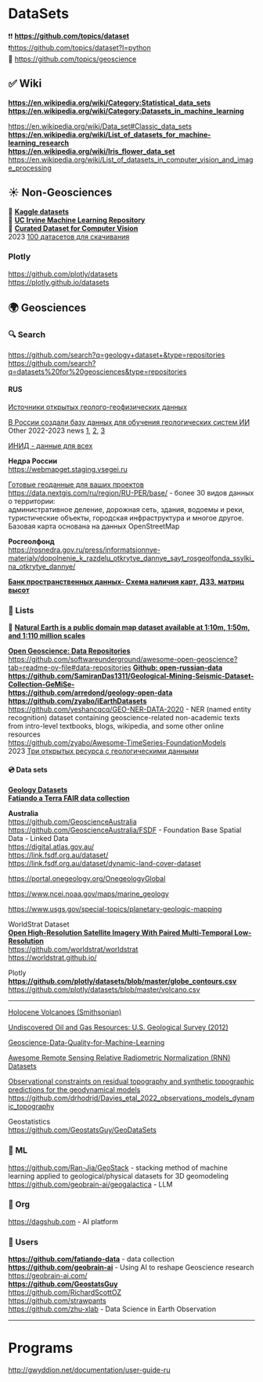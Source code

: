 # DataSets
❗❗ **https://github.com/topics/dataset**                   
❗https://github.com/topics/dataset?l=python        
🔴 https://github.com/topics/geoscience                

## ✅ Wiki                
**https://en.wikipedia.org/wiki/Category:Statistical_data_sets**                
**https://en.wikipedia.org/wiki/Category:Datasets_in_machine_learning**

https://en.wikipedia.org/wiki/Data_set#Classic_data_sets                  
**https://en.wikipedia.org/wiki/List_of_datasets_for_machine-learning_research**                                               
**https://en.wikipedia.org/wiki/Iris_flower_data_set**         
https://en.wikipedia.org/wiki/List_of_datasets_in_computer_vision_and_image_processing                        

## ☀️ Non-Geosciences   
🚩 **[Kaggle datasets](https://www.kaggle.com/datasets)**                                          
🚩 **[UC Irvine Machine Learning Repository](https://archive.ics.uci.edu/)**                                             
🚩 **[Curated Dataset for Computer Vision](https://datasetninja.com)**     
2023 [100 датасетов для скачивания](https://vc.ru/u/1389654-machine-learning/596807-100-datasetov-dlya-skachivaniya)              

### Plotly                 
https://github.com/plotly/datasets            
https://plotly.github.io/datasets         

## 🌍 Geosciences                         
### 🔍 Search 
https://github.com/search?q=geology+dataset+&type=repositories                           
https://github.com/search?q=datasets%20for%20geosciences&type=repositories

#### RUS 
[Источники открытых геолого-геофизических данных](https://wiki.gis-lab.info/w/Источники_открытых_геолого-геофизических_данных)             

[В России создали базу данных для обучения геологических систем ИИ](https://ai.gov.ru/mediacenter/v-rossii-sozdali-bazu-dannykh-dlya-obucheniya-geologicheskikh-sistem-ii/)             
Other 2022-2023 news [1](https://www.cnews.ru/news/line/2023-09-04_issledovateli_sbera_vmeste), [2](https://habr.com/ru/news/758804), [3](https://www.comnews.ru/content/230473/2023-11-30/2023-w48/1230/1233/cifrovaya-geologiya-grant-rfrit-i-vnedrenie-rosgeo-otkroet-mirovoy-rynok-rossiyskoy-platforme-dlya-raboty-geologicheskimi-dannymi)                

[ИНИД - данные для всех](https://data.rcsi.science)                    

**Недра России**                     
https://webmapget.staging.vsegei.ru      

[Готовые геоданные для ваших проектов](https://data.nextgis.com/ru/)             
https://data.nextgis.com/ru/region/RU-PER/base/ - более 30 видов данных о территории:                
административное деление, дорожная сеть, здания, водоемы и реки, туристические объекты, городская инфраструктура и многое другое.              
Базовая карта основана на данных OpenStreetMap                         

**Росгеолфонд**                 
https://rosnedra.gov.ru/press/informatsionnye-materialy/dopolnenie_k_razdelu_otkrytye_dannye_sayt_rosgeolfonda_ssylki_na_otkrytye_dannye/                

**[Банк пространственных данных- Схема наличия карт, ДЗЗ, матриц высот](https://spatialdb.net)**         

### 📄 Lists
🚩 **[Natural Earth is a public domain map dataset available at 1:10m, 1:50m, and 1:110 million scales](https://www.naturalearthdata.com/)**                                        

**[Open Geoscience: Data Repositories](https://github.com/softwareunderground/awesome-open-geoscience?tab=readme-ov-file#data-repositories)**                                    
https://github.com/softwareunderground/awesome-open-geoscience?tab=readme-ov-file#data-repositories
**[Github: open-russian-data](https://github.com/abnegantes/open-russian-data)**           
**https://github.com/SamiranDas1311/Geological-Mining-Seismic-Dataset-Collection-GeMiSe-**                     
**https://github.com/arredond/geology-open-data**      
**https://github.com/zyabo/iEarthDatasets**              
https://github.com/yeshancqcq/GEO-NER-DATA-2020 - NER (named entity recognition) dataset containing geoscience-related non-academic texts from intro-level textbooks, blogs, wikipedia, and some other online resources           
https://github.com/zyabo/Awesome-TimeSeries-FoundationModels                     
2023 [Три открытых ресурса с геологическими данными](https://cartetika.ru/tpost/g6dop9luc1-tri-otkritih-resursa-s-geologicheskimi-d)             

#### 💿 Data sets


**[Geology Datasets](https://dagshub.com/datasets/geology/)**                                     
**[Fatiando a Terra FAIR data collection](https://github.com/fatiando-data)**                                  

**Australia**  
https://github.com/GeoscienceAustralia                       
https://github.com/GeoscienceAustralia/FSDF - Foundation Base Spatial Data - Linked Data                           
https://digital.atlas.gov.au/               
https://link.fsdf.org.au/dataset/                 
https://link.fsdf.org.au/dataset/dynamic-land-cover-dataset                                       

https://portal.onegeology.org/OnegeologyGlobal                   

https://www.ncei.noaa.gov/maps/marine_geology              

https://www.usgs.gov/special-topics/planetary-geologic-mapping               

WorldStrat Dataset                                
**[Open High-Resolution Satellite Imagery With Paired Multi-Temporal Low-Resolution](https://zenodo.org/records/6810792)**                   
https://github.com/worldstrat/worldstrat               
https://worldstrat.github.io/            

Plotly                          
**https://github.com/plotly/datasets/blob/master/globe_contours.csv**               
https://github.com/plotly/datasets/blob/master/volcano.csv  

- - -

[Holocene Volcanoes (Smithsonian)](https://volcano.si.edu)

[Undiscovered Oil and Gas Resources: U.S. Geological Survey (2012)](https://pubs.er.usgs.gov/publication/ds69FF)           

[Geoscience-Data-Quality-for-Machine-Learning](https://github.com/RichardScottOZ/Geoscience-Data-Quality-for-Machine-Learning)            

[Awesome Remote Sensing Relative Radiometric Normalization (RNN) Datasets](https://github.com/ArminMoghimi/Awesome-Remote-Sensing-Relative-Radiometric-Normalization-Datasets)                                             

[Observational constraints on residual topography and synthetic topographic predictions for the geodynamical models](https://github.com/drhodrid/Davies_etal_NGeo_2019_Datasets)                      
https://github.com/drhodrid/Davies_etal_2022_observations_models_dynamic_topography                 

Geostatistics                 
https://github.com/GeostatsGuy/GeoDataSets                                   

### 🚗 ML              
https://github.com/Ran-Jia/GeoStack - stacking method of machine learning applied to geological/physical datasets for 3D geomodeling                      
https://github.com/geobrain-ai/geogalactica - LLM      


### 🏢 Org 
https://dagshub.com - AI platform      

### 👨 Users                
**https://github.com/fatiando-data** - data collection                                   
**https://github.com/geobrain-ai** - Using AI to reshape Geoscience research     https://geobrain-ai.com/                              
**https://github.com/GeostatsGuy**                 
https://github.com/RichardScottOZ             
https://github.com/strawpants                    
https://github.com/zhu-xlab - Data Science in Earth Observation          

- - -
# Programs 
http://gwyddion.net/documentation/user-guide-ru                     
